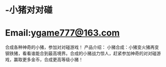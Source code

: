 # -小猪对对碰
# Email:ygame777@163.com
合成各种神奇的小猪，参加对对碰游戏！
产品介绍：
小猪合成：小猪变火猪再变钢铁猪，看看谁能合到最高境界。合成的小猪战力惊人，赶紧参加神奇的对对碰游戏，赢取更多金币，合成更高等级小猪！
